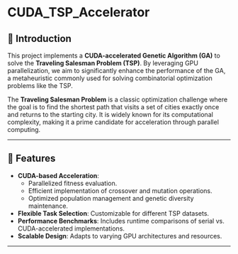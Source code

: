 # CUDA_TSP_Accelerator
## 🚀 Introduction
This project implements a **CUDA-accelerated Genetic Algorithm (GA)** to solve the **Traveling Salesman Problem (TSP)**. By leveraging GPU parallelization, we aim to significantly enhance the performance of the GA, a metaheuristic commonly used for solving combinatorial optimization problems like the TSP.

The **Traveling Salesman Problem** is a classic optimization challenge where the goal is to find the shortest path that visits a set of cities exactly once and returns to the starting city. It is widely known for its computational complexity, making it a prime candidate for acceleration through parallel computing.

---

## 🧩 Features
- **CUDA-based Acceleration**: 
  - Parallelized fitness evaluation.
  - Efficient implementation of crossover and mutation operations.
  - Optimized population management and genetic diversity maintenance.
- **Flexible Task Selection**: Customizable for different TSP datasets.
- **Performance Benchmarks**: Includes runtime comparisons of serial vs. CUDA-accelerated implementations.
- **Scalable Design**: Adapts to varying GPU architectures and resources.

---
